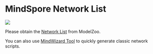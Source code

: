 # MindSpore Network List

<a href="https://gitee.com/mindspore/docs/blob/master/docs/mindspore/note/source_en/network_list_ms.md" target="_blank"><img src="https://gitee.com/mindspore/docs/raw/master/resource/_static/logo_source_en.png"></a>

Please obtain the [Network List](https://gitee.com/mindspore/models/blob/master/README.md#table-of-contents) from ModelZoo.

You can also use [MindWizard Tool](https://gitee.com/mindspore/mindinsight/tree/master/mindinsight/wizard/) to quickly generate classic network scripts.
